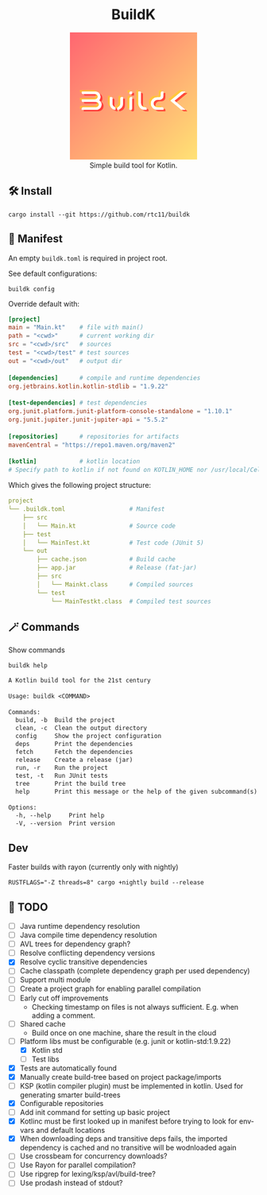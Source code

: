 <p><h1 align="center">BuildK</h1></p>

<p align="center">
  <img src="logo.png" alt="Build K logo" title="BuildK Logo" /> 
  <br>
  Simple build tool for Kotlin.
</p>

## 🛠️ Install
```shell
cargo install --git https://github.com/rtc11/buildk
```

## 📜 Manifest
An empty `buildk.toml` is required in project root.

See default configurations:
```shell
buildk config
```

Override default with:
```toml
[project]
main = "Main.kt"    # file with main()
path = "<cwd>"      # current working dir
src = "<cwd>/src"   # sources
test = "<cwd>/test" # test sources
out = "<cwd>/out"   # output dir

[dependencies]      # compile and runtime dependencies
org.jetbrains.kotlin.kotlin-stdlib = "1.9.22"

[test-dependencies] # test dependencies
org.junit.platform.junit-platform-console-standalone = "1.10.1"
org.junit.jupiter.junit-jupiter-api = "5.5.2"

[repositories]      # repositories for artifacts
mavenCentral = "https://repo1.maven.org/maven2"

[kotlin]            # kotlin location
# Specify path to kotlin if not found on KOTLIN_HOME nor /usr/local/Cellar/kotlin/1.9.22/
```

Which gives the following project structure:

```yaml
project
└── .buildk.toml                  # Manifest
    ├── src                       
    │   └── Main.kt               # Source code
    ├── test                      
    │   └── MainTest.kt           # Test code (JUnit 5)
    └── out
        ├── cache.json            # Build cache
        ├── app.jar               # Release (fat-jar)
        ├── src         
        │   └── Mainkt.class      # Compiled sources
        └── test
            └── MainTestkt.class  # Compiled test sources
```

## 🪄 Commands

Show commands
```shell
buildk help
```

```
A Kotlin build tool for the 21st century

Usage: buildk <COMMAND>

Commands:
  build, -b  Build the project
  clean, -c  Clean the output directory
  config     Show the project configuration
  deps       Print the dependencies
  fetch      Fetch the dependencies
  release    Create a release (jar)
  run, -r    Run the project
  test, -t   Run JUnit tests
  tree       Print the build tree
  help       Print this message or the help of the given subcommand(s)

Options:
  -h, --help     Print help
  -V, --version  Print version
```

## Dev
Faster builds with rayon (currently only with nightly)
```shell
RUSTFLAGS="-Z threads=8" cargo +nightly build --release
```

## 🚧 TODO
- [ ] Java runtime dependency resolution
- [ ] Java compile time dependency resolution
- [ ] AVL trees for dependency graph?
- [ ] Resolve conflicting dependency versions
- [x] Resolve cyclic transitive dependencies
- [ ] Cache classpath (complete dependency graph per used dependency)
- [ ] Support multi module
- [ ] Create a project graph for enabling parallel compilation
- [ ] Early cut off improvements
  * Checking timestamp on files is not always sufficient. E.g. when adding a comment.
- [ ] Shared cache 
  * Build once on one machine, share the result in the cloud
- [ ] Platform libs must be configurable (e.g. junit or kotlin-std:1.9.22)
  - [x] Kotlin std
  - [ ] Test libs
- [x] Tests are automatically found
- [x] Manually create build-tree based on project package/imports
- [ ] KSP (kotlin compiler plugin) must be implemented in kotlin. Used for generating smarter build-trees
- [x] Configurable repositories
- [ ] Add init command for setting up basic project
- [x] Kotlinc must be first looked up in manifest before trying to look for env-vars and default locations
- [x] When downloading deps and transitive deps fails, the imported dependency is cached and no transitive will be wodnloaded again
- [ ] Use crossbeam for concurrency downloads?
- [ ] Use Rayon for parallel compilation?
- [ ] Use ripgrep for lexing/ksp/avl/build-tree?
- [ ] Use prodash instead of stdout?
